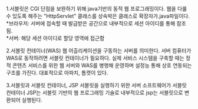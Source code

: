 1.서블릿은 CGI 단점을 보완하기 위해 java기반의 동적 웹 프로그래밍이다.
웹을 다룰 수 있도록 해주는 "HttpServlet" 클래스를 상속박은 클래스로 확장자가.java파일이다.<br>
*브라우저: 서버에 접속할 때 발급받은 공간으로 내부적으로 세션 아이디를 통해 참조됨. <br>
*서버: 해당 세션 아이디로 할당 영역에 접근함<br>

2.서블릿 컨테이너(WAS)
웹 어츨리케이션을 구동하는 서버를 의미한다. 서버 컴퓨터가 WAS로 동작하려면 서블릿 컨테이너가 필요하다.
실제 서비스 시스템을 구축할 때는 정적 콘텐츠 서비스를 위한 웹 서버와 WAS를 병행해 운영하며 설정능 통해 상호 연동되는 구조를 가진다.
대표적으로 아파치, 톰캣이 있다.

3.서블릿과 서블릿 컨테이너, JSP
서블릿을 실행하기 위한 서버 소프트웨어가 서블릿 컨테이너
JSP는 서블릿 기반의 웹 프로그래밍 기술로 내부적으로 jsp는 서블릿으로 변환되어 실행된다.
